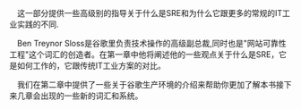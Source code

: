 &emsp;这一部分提供一些高级别的指导关于什么是SRE和为什么它跟更多的常规的IT工业实践的不同.

&emsp;Ben Treynor Sloss是谷歌里负责技术操作的高级副总裁,同时也是"网站可靠性工程"这个词汇的创造者。在第一章中他将阐述他的一些观点关于什么是SRE，它是如何工作的，它跟传统IT工业方案的对比。

&emsp;我们在第二章中提供了一些关于谷歌生产环境的介绍来帮助你更加了解本书接下来几章会出现的一些新的词汇和系统。
